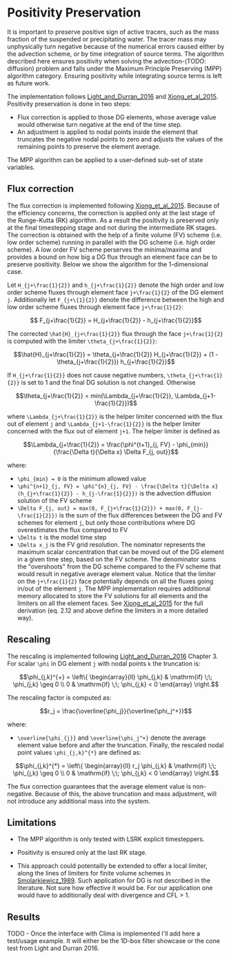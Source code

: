 # Positivity Preservation

It is important to preserve positive sign of active tracers,
  such as the mass fraction of the suspended or precipitating water.
The tracer mass may unphysically turn negative because of the
  numerical errors caused either by the advection scheme,
  or by time integration of source terms.
The algorithm described here ensures positivity when solving the
  advection-(TODO: diffusion) problem and falls under the
  Maximum Principle Preserving (MPP) algorithm category.
Ensuring positivity while integrating source terms is left as future work.

The implementation follows
[Light\_and\_Durran\_2016](https://journals.ametsoc.org/mwr/article/144/12/4771/70817/Preserving-Nonnegativity-in-Discontinuous-Galerkin)
and
[Xiong\_et\_al\_2015](https://epubs.siam.org/doi/10.1137/140965326).
Positivity preservation is done in two steps:
  - Flux correction is applied to those DG elements,
    whose average value would otherwise turn negative
    at the end of the time step.
  - An adjustment is applied to nodal points inside the element
    that truncates the negative nodal points to zero
    and adjusts the values of the remaining points
    to preserve the element average.

The MPP algorithm can be applied to a user-defined sub-set of state variables.


## Flux correction

The flux correction is implemented following
  [Xiong\_et\_al\_2015](https://epubs.siam.org/doi/10.1137/140965326).
Because of the efficiency concerns, the correction is applied only
  at the last stage of the Runge-Kutta (RK) algorithm.
As a result the positivity is preserved only at the final timestepping stage
  and not during the intermediate RK stages.
The correction is obtained with the help of a finite volume (FV) scheme
  (i.e. low order scheme) running in parallel with the DG scheme
  (i.e. high order scheme).
A low order FV scheme perserves the minima/maxima
  and provides a bound on how big a DG flux through an element face can be
  to preserve positivity.
Below we show the algorithm for the 1-dimensional case.

Let ``H_{j+\frac{1}{2}}`` and ``h_{j+\frac{1}{2}}`` denote
  the high order and low order scheme fluxes
  through element face ``j+\frac{1}{2}`` of the DG element ``j``.
Additionally let ``F_{j+\{1}{2}}`` denote the difference
  between the high and low order scheme fluxes
  through element face ``j+\frac{1}{2}``:
```math
  F_{j+\frac{1}{2}} = H_{j+\frac{1}{2}} - h_{j+\frac{1}{2}}
```
The corrected ``\hat{H}_{j+\frac{1}{2}}`` flux through
  the face ``j+\frac{1}{2}`` is computed with the limiter
  ``\theta_{j+\frac{1}{2}}``:
```math
\hat{H}_{j+\frac{1}{2}} = \theta_{j+\frac{1}{2}} H_{j+\frac{1}{2}} + (1 - \theta_{j+\frac{1}{2}}) h_{j+\frac{1}{2}}
```
If ``H_{j+\frac{1}{2}}`` does not cause negative numbers,
  ``\theta_{j+\frac{1}{2}}`` is set to 1
  and the final DG solution is not changed.
Otherwise
```math
\theta_{j+\frac{1}{2}} = min(\Lambda_{j+\frac{1}{2}}, \Lambda_{j+1-\frac{1}{2}})
```
where ``\Lambda_{j+\frac{1}{2}}`` is the helper limiter concerned with
  the flux out of element ``j``
  and ``\Lambda_{j+1-\frac{1}{2}}`` is the helper limiter concerned with
  the flux out of element ``j+1``.
The helper limiter is defined as
```math
\Lambda_{j+\frac{1}{2}} = \frac{\phi^{t+1}_{j, FV} - \phi_{min}}{\frac{\Delta t}{\Delta x} \Delta F_{j, out}}
```
where:
 - ``\phi_{min} = 0`` is the minimum allowed value
 - ``\phi^{n+1}_{j, FV} = \phi^{n}_{j, FV} - \frac{\Delta t}{\Delta x} (h_{j+\frac{1}{2}} - h_{j-\frac{1}{2}})``
     is the advection diffusion solution of the FV scheme
 - ``\Delta F_{j, out} = max(0, F_{j+\frac{1}{2}}) + max(0, F_{j-\frac{1}{2}})``
     is the sum of the flux differences between the DG and FV schemes
     for element ``j``, but only those contributions where DG overestimates
     the flux compared to FV
 - ``\Delta t`` is the model time step
 - ``\Delta x_j`` is the FV grid resolution.
The nominator represents the maximum scalar concentration
  that can be moved out of the DG element in a given time step,
  based on the FV scheme.
The denominator sums the "overshoots" from the DG scheme
  compared to the FV scheme that would result in negative average element value.
Notice that the limiter on the ``j+\frac{1}{2}`` face potentially depends
  on all the fluxes going in/out of the element ``j``.
The MPP implementation requires additional memory allocated to store the
  FV solutions for all elements and the limiters on all the element faces.
See [Xiong\_et\_al\_2015](https://epubs.siam.org/doi/10.1137/140965326)
  for the full derivation
  (eq. 2.12 and above define the limiters in a more detailed way).


## Rescaling

The rescaling is implemented following
  [Light\_and\_Durran\_2016](https://journals.ametsoc.org/mwr/article/144/12/4771/70817/Preserving-Nonnegativity-in-Discontinuous-Galerkin)
  Chapter 3.
For scalar ``\phi`` in DG element ``j`` with nodal points ``k``
  the truncation is:
```math
\phi_{j,k}^{+} = \left\{
    \begin{array}{ll}
        \phi_{j,k} & \mathrm{if} \;\; \phi_{j,k} \geq 0 \\
        0 & \mathrm{if} \;\; \phi_{j,k} < 0
    \end{array}
\right.
```
The rescaling factor is computed as:
```math
r_j = \frac{\overline{\phi_j}}{\overline{\phi_j^+}}
```
where:
 - ``\overline{\phi_{j}}`` and ``\overline{\phi_j^+}`` denote the average
   element value before and after the truncation.
Finally, the rescaled nodal point values
``\phi_{j,k}^{*}`` are defined as:
```math
\phi_{j,k}^{*} = \left\{
    \begin{array}{ll}
        r_j \phi_{j,k} & \mathrm{if} \;\; \phi_{j,k} \geq 0 \\
        0 & \mathrm{if} \;\; \phi_{j,k} < 0
    \end{array}
\right.
```
The flux correction guarantees that the average element value is non-negative.
Because of this, the above truncation and mass adjustment, will not introduce
  any additional mass into the system.


## Limitations

 - The MPP algorithm is only tested with LSRK explicit timesteppers.

 - Positivity is ensured only at the last RK stage.

 - This approach could potentailly be extended to offer a local limiter,
   along the lines of limiters for finite volume schemes in
   [Smolarkiewicz\_1989](https://journals.ametsoc.org/mwr/article/117/11/2626/64201/Comment-on-A-Positive-Definite-Advection-Scheme).
   Such application for DG is not described in the literature.
   Not sure how effective it would be.
   For our application one would have to additionally deal with
   divergence and CFL > 1.

## Results

TODO - Once the interface with Clima is implemented I'll add here a
  test/usage example.
It will either be the 1D-box filter showcase
  or the cone test from Light and Durran 2016.
